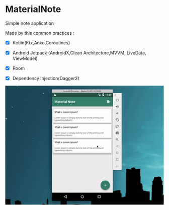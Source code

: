# MaterialNote
Simple note application 

Made by this common practices :

- [x] Kotlin(Ktx,Anko,Coroutines)
- [x] Android Jetpack (AndroidX,Clean Architecture,MVVM, LiveData, ViewModel)
- [x] Room
- [x] Dependency Injection(Dagger2)



![Farmers Market Finder Demo](screenshot/motion.gif)

